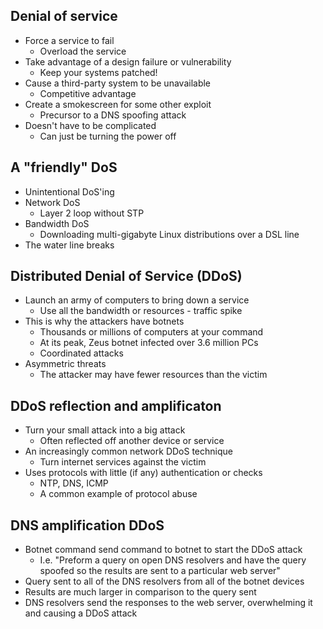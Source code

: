 ## Denial of service
- Force a service to fail
	- Overload the service
- Take advantage of a design failure or vulnerability
	- Keep your systems patched!
- Cause a third-party system to be unavailable
	- Competitive advantage
- Create a smokescreen for some other exploit
	- Precursor to a DNS spoofing attack
- Doesn't have to be complicated
	- Can just be turning the power off
## A "friendly" DoS
- Unintentional DoS'ing
- Network DoS
	- Layer 2 loop without STP
- Bandwidth DoS
	- Downloading multi-gigabyte Linux distributions over a DSL line
- The water line breaks
## Distributed Denial of Service (DDoS)
- Launch an army of computers to bring down a service
	- Use all the bandwidth or resources - traffic spike
- This is why the attackers have botnets
	- Thousands or millions of computers at your command
	- At its peak, Zeus botnet infected over 3.6 million PCs
	- Coordinated attacks
- Asymmetric threats
	- The attacker may have fewer resources than the victim
## DDoS reflection and amplificaton
- Turn your small attack into a big attack
	- Often reflected off another device or service
- An increasingly common network DDoS technique
	- Turn internet services against the victim
- Uses protocols with little (if any) authentication or checks
	- NTP, DNS, ICMP
	- A common example of protocol abuse
## DNS amplification DDoS
- Botnet command send command to botnet to start the DDoS attack
	- I.e. "Preform a query on open DNS resolvers and have the query spoofed so the results are sent to a particular web server"
- Query sent to all of the DNS resolvers from all of the botnet devices
- Results are much larger in comparison to the query sent
- DNS resolvers send the responses to the web server, overwhelming it and causing a DDoS attack